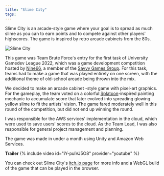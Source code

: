 ```yaml
---
title: "Slime City"
tags:
---
```


Slime City is an arcade-style game where your goal is to spread as much slime as you can to earn points and to compete against other players' highscores. The game is inspired by retro arcade cabinets from the 80s.

![Slime City]({{site.url}}{{site.baseurl}}/assets/images/slime-city.png)

This game was Team Brute Force's entry for the first task of University Gamedev League 2022, which was a game development competition hosted by [Nine66][nine66], a member of the [Savvy Games Group][savvy-games-group]. For this task, teams had to make a game that was played entirely on one screen, with the additional theme of old-school arcade being thrown into the mix.

We decided to make an arcade cabinet -style game with pixel-art graphics. For the gameplay, the team voted on a colorful [Splatoon][splatoon]-inspired painting mechanic to accumulate score that later evolved into spreading glowing yellow slime to fit the artists' vision. The game fared moderately well in this round of the competition, but did not end up winning the round.

I was responsible for the AWS services' implementation in the cloud, which were used to save users' scores to the cloud. As the Team Lead, I was also responsible for general project management and planning.

The game was made in under a month using Unity and Amazon Web Services.

**Trailer**
{% include video id="iY-pulVJ5O8" provider="youtube" %}

You can check out Slime City's [itch.io page][website] for more info and a WebGL build of the game that can be played in the browser.

[nine66]: https://www.linkedin.com/company/nine66/
[savvy-games-group]: https://savvygames.com/
[splatoon]: https://www.nintendo.com/jp/character/splatoon/
[website]: https://hunnydragon.itch.io/slime-city
